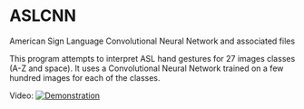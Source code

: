 # ASLCNN
American Sign Language Convolutional Neural Network and associated files

This program attempts to interpret ASL hand gestures for 27 images classes (A-Z and space). It uses a Convolutional Neural Network 
trained on a few hundred images for each of the classes.

Video:
[![Demonstration](https://img.youtube.com/vi/voSHbutAtww/0.jpg)](https://youtu.be/voSHbutAtww)
